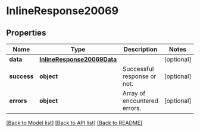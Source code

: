 # InlineResponse20069

## Properties
Name | Type | Description | Notes
------------ | ------------- | ------------- | -------------
**data** | [**InlineResponse20069Data**](InlineResponse20069Data.md) |  | [optional] 
**success** | **object** | Successful response or not. | [optional] 
**errors** | **object** | Array of encountered errors. | [optional] 

[[Back to Model list]](../README.md#documentation-for-models) [[Back to API list]](../README.md#documentation-for-api-endpoints) [[Back to README]](../README.md)

